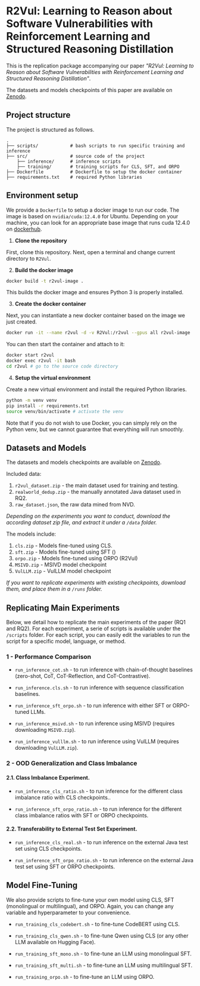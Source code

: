 # R2Vul: Learning to Reason about Software Vulnerabilities with Reinforcement Learning and Structured Reasoning Distillation

This is the replication package accompanying our paper *"R2Vul: Learning to Reason about Software Vulnerabilities with Reinforcement Learning and Structured Reasoning Distillation"*.

The datasets and models checkpoints of this paper are available on [Zenodo](https://zenodo.org/records/15029989).

Project structure
---
The project is structured as follows.

    .
    ├── scripts/            # bash scripts to run specific training and inference
    ├── src/                # source code of the project
        ├── inference/      # inference scripts
        ├── training/       # training scripts for CLS, SFT, and ORPO
    ├── Dockerfile          # Dockerfile to setup the docker container
    ├── requirements.txt    # required Python libraries

## Environment setup

We provide a `Dockerfile` to setup a docker image to run our code.
The image is based on `nvidia/cuda:12.4.0` for Ubuntu. Depending on your machine, you can look for an appropriate base image that runs cuda 12.4.0 on [dockerhub](https://hub.docker.com/r/nvidia/cuda/tags?name=12.4.0).

1. **Clone the repository**

First, clone this repository. 
Next, open a terminal and change current directory to `R2Vul`.

2. **Build the docker image**  

```bash
docker build -t r2vul-image .
```
This builds the docker image and ensures Python 3 is properly installed.

3. **Create the docker container**  

Next, you can instantiate a new docker container based on the image we just created.
```bash
docker run -it --name r2vul -d -v R2Vul:/r2vul --gpus all r2vul-image
```
You can then start the container and attach to it:
```bash
docker start r2vul
docker exec r2vul -it bash
cd r2vul # go to the source code directory
```

4. **Setup the virtual environment**

Create a new virtual environment and install the required Python libraries.
```bash
python -m venv venv
pip install -r requirements.txt
source venv/bin/activate # activate the venv
```
Note that if you do not wish to use Docker, you can simply rely on the Python venv, but we cannot guarantee that everything will run smoothly.

## Datasets and Models

The datasets and models checkpoints are available on [Zenodo](https://zenodo.org/records/15029989).

Included data:
1. `r2vul_dataset.zip` - the main dataset used for training and testing.
2. `realworld_dedup.zip` - the manually annotated Java dataset used in RQ2.
3. `raw_dataset.json`, the raw data mined from NVD.

*Depending on the experiments you want to conduct, download the according dataset zip file, and extract it under a `/data` folder.*

The models include:
1. `cls.zip` - Models fine-tuned using CLS.
2. `sft.zip` - Models fine-tuned using SFT () 
3. `orpo.zip` - Models fine-tuned using ORPO (R2Vul)
4. `MSIVD.zip` - MSIVD model checkpoint 
5. `VulLLM.zip` - VulLLM model checkpoint

*If you want to replicate experiments with existing checkpoints, download them, and place them in a `/runs` folder.*

Replicating Main Experiments
---
Below, we detail how to replicate the main experiments of the paper (RQ1 and RQ2).
For each experiment, a serie of scripts is available under the `/scripts` folder.
For each script, you can easily edit the variables to run the script for a specific model, language, or method.

### 1 - Performance Comparison
- `run_inference_cot.sh` - to run inference with chain-of-thought baselines (zero-shot, CoT, CoT-Reflection, and CoT-Contrastive).


- `run_inference.cls.sh` - to run inference with sequence classification baselines.


- `run_inference_sft_orpo.sh` - to run inference with either SFT or ORPO-tuned LLMs.


- `run_inference_msivd.sh` - to run inference using MSIVD (requires downloading `MSIVD.zip`).


- `run_inference_vulllm.sh` - to run inference using VulLLM (requires downloading `VulLLM.zip`).

### 2 - OOD Generalization and Class Imbalance

#### 2.1. Class Imbalance Experiment.
- `run_inference_cls_ratio.sh` - to run inference for the different class imbalance ratio with CLS checkpoints..


- `run_inference_sft_orpo_ratio.sh` - to run inference for the different class imbalance ratios with SFT or ORPO checkpoints.

#### 2.2. Transferability to External Test Set Experiment.
- `run_inference_cls_real.sh` - to run inference on the external Java test set using CLS checkpoints.


- `run_inference_sft_orpo_ratio.sh` - to run inference on the external Java test set using SFT or ORPO checkpoints.

Model Fine-Tuning
---
We also provide scripts to fine-tune your own model using CLS, SFT (monolingual or multilingual), and ORPO.
Again, you can change any variable and hyperparameter to your convenience. 

- `run_training_cls_codebert.sh` - to fine-tune CodeBERT using CLS.


- `run_training_cls_qwen.sh` - to fine-tune Qwen using CLS (or any other LLM available on Hugging Face).


- `run_training_sft_mono.sh` - to fine-tune an LLM using monolingual SFT.


- `run_training_sft_multi.sh` - to fine-tune an LLM using multilingual SFT.


- `run_training_orpo.sh` - to fine-tune an LLM using ORPO.

